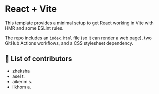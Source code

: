 # React + Vite

This template provides a minimal setup to get React working in Vite with HMR and some ESLint rules.

The repo includes an `index.html` file (so it can render a web page), two GitHub Actions workflows, and a CSS stylesheet dependency.

## 🥷 List of contributors

- zheksha
- asel t.
- aikerim s.
- ilkhom a.
